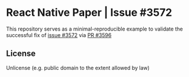 # React Native Paper | Issue #3572

This repository serves as a minimal-reproducible example to validate the
successful fix of [issue
#3572](https://github.com/callstack/react-native-paper/issues/3572)
via [PR #3596](https://github.com/callstack/react-native-paper/pull/3596)

## License
Unlicense (e.g. public domain to the extent allowed by law)